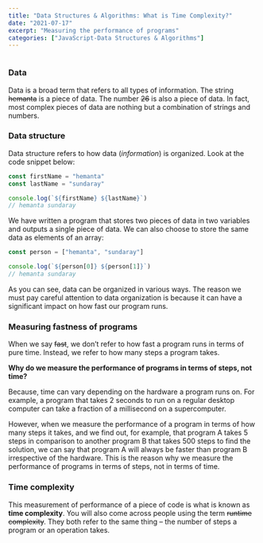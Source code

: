 ```yaml
---
title: "Data Structures & Algorithms: What is Time Complexity?"
date: "2021-07-17"
excerpt: "Measuring the performance of programs"
categories: ["JavaScript-Data Structures & Algorithms"]
---
```


```toc

```

### Data

Data is a broad term that refers to all types of information. The string ~~hemanta~~ is a piece of data. The number ~~26~~ is also a piece of data. In fact, most complex pieces of data are nothing but a combination of strings and numbers.

### Data structure

Data structure refers to how data (_information_) is organized.
Look at the code snippet below:

```js {numberLines}
const firstName = "hemanta"
const lastName = "sundaray"

console.log(`${firstName} ${lastName}`)
// hemanta sundaray
```

We have written a program that stores two pieces of data in two variables and outputs a single piece of data.
We can also choose to store the same data as elements of an array:

```js {numberLines}
const person = ["hemanta", "sundaray"]

console.log(`${person[0]} ${person[1]}`)
// hemanta sundaray
```

As you can see, data can be organized in various ways. The reason we must pay careful attention to data organization is because it can have a significant impact on how fast our program runs.

### Measuring fastness of programs

When we say ~~fast~~, we don’t refer to how fast a program runs in terms of pure time. Instead, we refer to how many steps a program takes.

**Why do we measure the performance of programs in terms of steps, not time?**

Because, time can vary depending on the hardware a program runs on. For example, a program that takes 2 seconds to run on a regular desktop computer can take a fraction of a millisecond on a supercomputer.

However, when we measure the performance of a program in terms of how many steps it takes, and we find out, for example, that program A takes 5 steps in comparison to another program B that takes 500 steps to find the solution, we can say that program A will always be faster than program B irrespective of the hardware.
This is the reason why we measure the performance of programs in terms of steps, not in terms of time.

### Time complexity

This measurement of performance of a piece of code is what is known as **time complexity**. You will also come across people using the term ~~runtime complexity~~. They both refer to the same thing – the number of steps a program or an operation takes.
